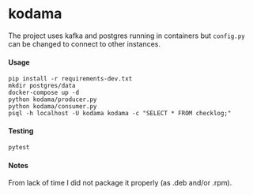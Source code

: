 # kodama

The project uses kafka and postgres running in containers but `config.py` can be changed to connect to other instances.

#### Usage
```
pip install -r requirements-dev.txt
mkdir postgres/data
docker-compose up -d
python kodama/producer.py
python kodama/consumer.py
psql -h localhost -U kodama kodama -c "SELECT * FROM checklog;"
```

#### Testing
```bash
pytest
```


#### Notes

From lack of time I did not package it properly (as .deb and/or .rpm).